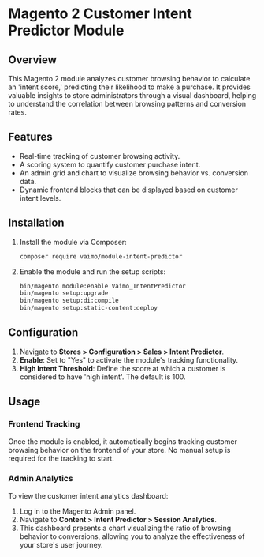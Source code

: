 # Magento 2 Customer Intent Predictor Module

## Overview

This Magento 2 module analyzes customer browsing behavior to calculate an 'intent score,' predicting their likelihood to make a purchase. It provides valuable insights to store administrators through a visual dashboard, helping to understand the correlation between browsing patterns and conversion rates.

## Features

*   Real-time tracking of customer browsing activity.
*   A scoring system to quantify customer purchase intent.
*   An admin grid and chart to visualize browsing behavior vs. conversion data.
*   Dynamic frontend blocks that can be displayed based on customer intent levels.

## Installation

1.  Install the module via Composer:
    ```bash
    composer require vaimo/module-intent-predictor
    ```

2.  Enable the module and run the setup scripts:
    ```bash
    bin/magento module:enable Vaimo_IntentPredictor
    bin/magento setup:upgrade
    bin/magento setup:di:compile
    bin/magento setup:static-content:deploy
    ```

## Configuration

1.  Navigate to **Stores > Configuration > Sales > Intent Predictor**.
2.  **Enable**: Set to "Yes" to activate the module's tracking functionality.
3.  **High Intent Threshold**: Define the score at which a customer is considered to have 'high intent'. The default is 100.

## Usage

### Frontend Tracking

Once the module is enabled, it automatically begins tracking customer browsing behavior on the frontend of your store. No manual setup is required for the tracking to start.

### Admin Analytics

To view the customer intent analytics dashboard:

1.  Log in to the Magento Admin panel.
2.  Navigate to **Content > Intent Predictor > Session Analytics**.
3.  This dashboard presents a chart visualizing the ratio of browsing behavior to conversions, allowing you to analyze the effectiveness of your store's user journey.
